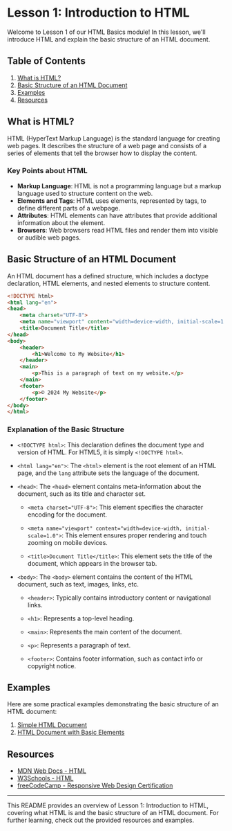 # Lesson 1: Introduction to HTML

Welcome to Lesson 1 of our HTML Basics module! In this lesson, we'll introduce HTML and explain the basic structure of an HTML document.

## Table of Contents

1. [What is HTML?](#what-is-html)
2. [Basic Structure of an HTML Document](#basic-structure-of-an-html-document)
3. [Examples](#examples)
4. [Resources](#resources)

## What is HTML?

HTML (HyperText Markup Language) is the standard language for creating web pages. It describes the structure of a web page and consists of a series of elements that tell the browser how to display the content.

### Key Points about HTML

- **Markup Language**: HTML is not a programming language but a markup language used to structure content on the web.
- **Elements and Tags**: HTML uses elements, represented by tags, to define different parts of a webpage.
- **Attributes**: HTML elements can have attributes that provide additional information about the element.
- **Browsers**: Web browsers read HTML files and render them into visible or audible web pages.

## Basic Structure of an HTML Document

An HTML document has a defined structure, which includes a doctype declaration, HTML elements, and nested elements to structure content.

```html
<!DOCTYPE html>
<html lang="en">
<head>
    <meta charset="UTF-8">
    <meta name="viewport" content="width=device-width, initial-scale=1.0">
    <title>Document Title</title>
</head>
<body>
    <header>
        <h1>Welcome to My Website</h1>
    </header>
    <main>
        <p>This is a paragraph of text on my website.</p>
    </main>
    <footer>
        <p>© 2024 My Website</p>
    </footer>
</body>
</html>
```

### Explanation of the Basic Structure

- `<!DOCTYPE html>`: This declaration defines the document type and version of HTML. For HTML5, it is simply `<!DOCTYPE html>`.

- `<html lang="en">`: The `<html>` element is the root element of an HTML page, and the `lang` attribute sets the language of the document.

- `<head>`: The `<head>` element contains meta-information about the document, such as its title and character set.

  - `<meta charset="UTF-8">`: This element specifies the character encoding for the document.

  - `<meta name="viewport" content="width=device-width, initial-scale=1.0">`: This element ensures proper rendering and touch zooming on mobile devices.

  - `<title>Document Title</title>`: This element sets the title of the document, which appears in the browser tab.

- `<body>`: The `<body>` element contains the content of the HTML document, such as text, images, links, etc.

  - `<header>`: Typically contains introductory content or navigational links.

  - `<h1>`: Represents a top-level heading.

  - `<main>`: Represents the main content of the document.

  - `<p>`: Represents a paragraph of text.

  - `<footer>`: Contains footer information, such as contact info or copyright notice.

## Examples

Here are some practical examples demonstrating the basic structure of an HTML document:

1. [Simple HTML Document](./examples/simple-html.html)
2. [HTML Document with Basic Elements](./examples/basic-elements.html)

## Resources

- [MDN Web Docs - HTML](https://developer.mozilla.org/en-US/docs/Web/HTML)
- [W3Schools - HTML](https://www.w3schools.com/html/)
- [freeCodeCamp - Responsive Web Design Certification](https://www.freecodecamp.org/learn/responsive-web-design/)

---

This README provides an overview of Lesson 1: Introduction to HTML, covering what HTML is and the basic structure of an HTML document. For further learning, check out the provided resources and examples.